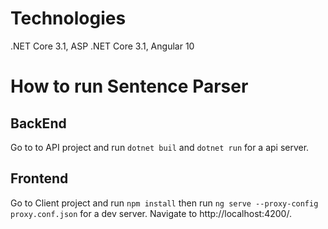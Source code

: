 # Technologies

.NET Core 3.1, ASP .NET Core 3.1, Angular 10

# How to run Sentence Parser

## BackEnd

Go to to API project and run `dotnet buil` and `dotnet run` for a api server.

## Frontend

Go to Client project and run `npm install`
then run `ng serve --proxy-config proxy.conf.json` for a dev server. Navigate to http://localhost:4200/.
